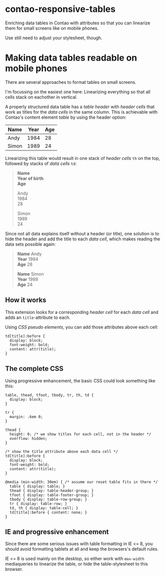 contao-responsive-tables
========================

Enriching data tables in Contao with attributes so that you can linearize them for small screens like on mobile phones.

Use still need to adjust your stylesheet, though.

# Making data tables readable on mobile phones

There are several approaches to format tables on small screens.

I'm focussing on the easiest one here: Linearizing everything so that all cells stack on eachother in vertical.

A properly structured data table has a _table header_ with _header cells_ that work as titles for the _data cells_ in the same column. This is achievable with Contao's content element *table* by using the header option:

Name   | Year   | Age
-------|--------|----
Andy   | 1984   | 28
Simon  | 1989   | 24

Linearizing this table would result in one stack of _header cells_ `th` on the top, followed by stacks of _data cells_ `td`:

> **Name**  
> **Year of birth**  
> **Age**
>
> Andy  
> 1984  
> 28
> 
> Simon  
> 1989  
> 24  

Since not all data explains itself without a header (or title), one solution is to hide the header and add the title to each _data cell_, which makes reading the data sets possible again:

> **Name** Andy  
> **Year** 1984  
> **Age** 28
> 
> **Name** Simon  
> **Year** 1989  
> **Age** 24 

## How it works

This extension looks for a corresponding _header cell_ for each _data cell_ and adds an `title`-attribute to each.

Using _CSS pseudo elements_, you can add those attributes above each cell:

    td[title]:before {
      display: block;
      font-weight: bold;
      content: attr(title);
    }

## The complete CSS

Using progressive enhancement, the basic CSS could look something like this:

    table, thead, tfoot, tbody, tr, th, td {
      display: block;
    }
    
    tr {
      margin: .6em 0;
    }
    
    thead {
      height: 0; /* we show titles for each cell, not in the header */
      overflow: hidden;
    }
    
    /* show the title attribute above each data cell */
    td[title]:before {
      display: block;
      font-weight: bold;
      content: attr(title); 
    }
    
    @media (min-width: 30em) { /* assume our reset table fits in there */ 
      table { display: table; }
      thead { display: table-header-group; }
      tfoot { display: table-footer-group; }
      tbody { display: table-row-group; }
      tr { display: table-row; }
      td, th { display: table-cell; }
      td[title]:before { content: none; }
    }      

## IE and progressive enhancement

Since there are some serious issues with table formatting in IE <= 8, you should avoid formatting tablets at all and keep the browsers's default rules.

IE <= 8 is used mainly on the desktop, so either work with `max-width` mediaqueries to linearize the table, or hide the table-stylesheet to this browser.
